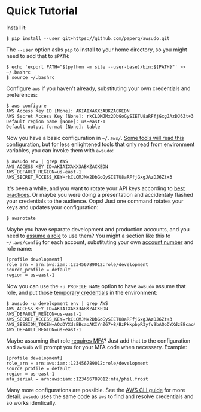 # Quick Tutorial

Install it:

```console
$ pip install --user git+https://github.com/paperg/awsudo.git
```

The `--user` option asks `pip` to install to your home directory, so you might
need to add that to `$PATH`:

```console
$ echo 'export PATH="$(python -m site --user-base)/bin:${PATH}"' >> ~/.bashrc
$ source ~/.bashrc
```

Configure `aws` if you haven't already, substituting your own credentials and
preferences:

```console
$ aws configure
AWS Access Key ID [None]: AKIAIXAKX3ABKZACKEDN
AWS Secret Access Key [None]: rkCLOMJMx2DbGoGySIETU8aRFfjGxgJAzDJ6Zt+3
Default region name [None]: us-east-1
Default output format [None]: table
```

Now you have a basic configuration in `~/.aws/`. [Some tools will read this
configuration][credentials], but for less enlightened tools that only read from
environment variables, you can invoke them with `awsudo`:

```console
$ awsudo env | grep AWS
AWS_ACCESS_KEY_ID=AKIAIXAKX3ABKZACKEDN
AWS_DEFAULT_REGION=us-east-1
AWS_SECRET_ACCESS_KEY=rkCLOMJMx2DbGoGySIETU8aRFfjGxgJAzDJ6Zt+3
```

It's been a while, and you want to rotate your API keys according to [best
practices]. Or maybe you were doing a presentation and accidentaly flashed your
credentials to the audience. Oops! Just one command rotates your keys and
updates your configuration:

```console
$ awsrotate
```

Maybe you have separate development and production accounts, and you need to
[assume a role] to use them? You might a section like this to `~/.aws/config`
for each account, substituting your own [account number] and role name:

```
[profile development]
role_arn = arn:aws:iam::123456789012:role/development
source_profile = default
region = us-east-1
```

Now you can use the `-u PROFILE_NAME` option to have `awsudo` assume that role,
and put those [temporary credentials] in the environment:

```console
$ awsudo -u development env | grep AWS
AWS_ACCESS_KEY_ID=AKIAIXAKX3ABKZACKEDN
AWS_DEFAULT_REGION=us-east-1
AWS_SECRET_ACCESS_KEY=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
AWS_SESSION_TOKEN=AQoDYXdzEBcaoAKIYnZ67+8/BzPkkpbpR3yfv9bAQoDYXdzEBcaoAKIYnZ67+8/BzPkkpbpR3yfv9b
AWS_DEFAULT_REGION=us-east-1
```

Maybe assuming that role [requires MFA]? Just add that to the configuration and
`awsudo` will prompt you for your MFA code when necessary. Example:

```
[profile development]
role_arn = arn:aws:iam::123456789012:role/development
source_profile = default
region = us-east-1
mfa_serial = arn:aws:iam::123456789012:mfa/phil.frost
```

Many more configurations are possible. See the [AWS CLI guide] for more detail.
`awsudo` uses the same code as `aws` to find and resolve credentials and so
works identically.


  [credentials]: http://blogs.aws.amazon.com/security/post/Tx3D6U6WSFGOK2H/A-New-and-Standardized-Way-to-Manage-Credentials-in-the-AWS-SDKs
  [best practices]: http://docs.aws.amazon.com/general/latest/gr/aws-access-keys-best-practices.html
  [assume a role]: http://docs.aws.amazon.com/cli/latest/userguide/cli-roles.html
  [temporary credentials]: http://docs.aws.amazon.com/STS/latest/UsingSTS/Welcome.html
  [account number]: http://docs.aws.amazon.com/general/latest/gr/acct-identifiers.html
  [requires MFA]: http://docs.aws.amazon.com/cli/latest/userguide/cli-roles.html#cli-roles-mfa
  [AWS CLI guide]: http://docs.aws.amazon.com/cli/latest/userguide/cli-chap-getting-started.html
